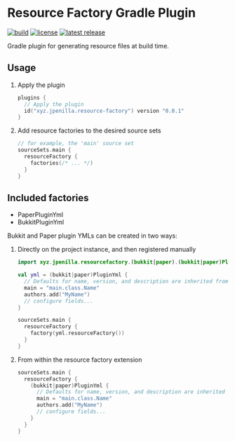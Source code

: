 # Resource Factory Gradle Plugin

[![build](https://img.shields.io/github/actions/workflow/status/jpenilla/resource-factory/build.yml?branch=master)](https://github.com/jpenilla/resource-factory/actions)
[![license](https://img.shields.io/badge/license-Apache--2.0-blue)](LICENSE)
[![latest release](https://img.shields.io/gradle-plugin-portal/v/xyz.jpenilla.resource-factory)](https://plugins.gradle.org/plugin/xyz.jpenilla.resource-factory)

Gradle plugin for generating resource files at build time.

## Usage

1) Apply the plugin
    ```kotlin
    plugins {
      // Apply the plugin
      id("xyz.jpenilla.resource-factory") version "0.0.1"
    }
    ```
2) Add resource factories to the desired source sets
    ```kotlin
    // for example, the 'main' source set
    sourceSets.main {
      resourceFactory {
        factories(/* ... */)
      }
    }
    ```
   
## Included factories

- PaperPluginYml
- BukkitPluginYml

Bukkit and Paper plugin YMLs can be created in two ways:
1) Directly on the project instance, and then registered manually
    ```kotlin
    import xyz.jpenilla.resourcefactory.(bukkit|paper).(bukkit|paper)PluginYml
    
    val yml = (bukkit|paper)PluginYml {
      // Defaults for name, version, and description are inherited from the Gradle project
      main = "main.class.Name"
      authors.add("MyName")
      // configure fields...
    }

    sourceSets.main {
      resourceFactory {
        factory(yml.resourceFactory())
      }
    }
    ```
2) From within the resource factory extension
    ```kotlin
    sourceSets.main {
      resourceFactory {
        (bukkit|paper)PluginYml {
          // Defaults for name, version, and description are inherited from the Gradle project
          main = "main.class.Name"
          authors.add("MyName")
          // configure fields...
        }
      }
    }
    ```
